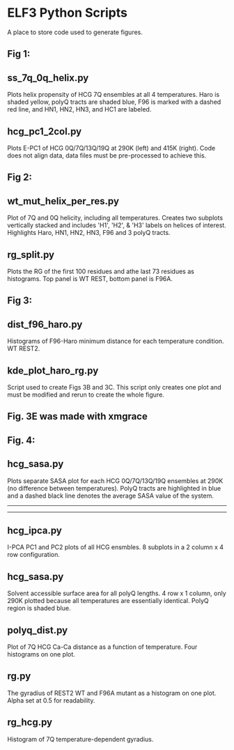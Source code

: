 # ELF3 Python Scripts
A place to store code used to generate figures.

## Fig 1:
## ss_7q_0q_helix.py
Plots helix propensity of HCG 7Q ensembles at all 4 temperatures. Haro is shaded yellow, polyQ tracts are shaded blue, F96 is marked with a dashed red line, and HN1, HN2, HN3, and HC1 are labeled.

## hcg_pc1_2col.py
Plots E-PC1 of HCG 0Q/7Q/13Q/19Q at 290K (left) and 415K (right). Code does not align data, data files must be pre-processed to achieve this.  

## Fig 2:
## wt_mut_helix_per_res.py
Plot of 7Q and 0Q helicity, including all temperatures. Creates two subplots vertically stacked and includes 'H1', 'H2', & 'H3' labels on helices of interest. Highlights Haro, HN1, HN2, HN3, F96 and 3 polyQ tracts.

## rg_split.py
Plots the RG of the first 100 residues and athe last 73 residues as histograms. Top panel is WT REST, bottom panel is F96A.

## Fig 3:
## dist_f96_haro.py
Histograms of F96-Haro minimum distance for each temperature condition. WT REST2.
## kde_plot_haro_rg.py
Script used to create Figs 3B and 3C. This script only creates one plot and must be modified and rerun to create the whole figure.
## Fig. 3E was made with xmgrace

## Fig. 4:
## hcg_sasa.py
Plots separate SASA plot for each HCG 0Q/7Q/13Q/19Q ensembles at 290K (no difference between temperatures). PolyQ tracts are highlighted in blue and a dashed black line denotes the average SASA value of the system.

-------------------
-------------------
## hcg_ipca.py
I-PCA PC1 and PC2 plots of all HCG ensmbles. 8 subplots in a 2 column x 4 row configuration.

## hcg_sasa.py
Solvent accessible surface area for all polyQ lengths. 4 row x 1 column, only 290K plotted because all temperatures are essentially identical. 
PolyQ region is shaded blue.

## polyq_dist.py
Plot of 7Q HCG Ca-Ca distance as a function of temperature. Four histograms on one plot.

## rg.py
The gyradius of REST2 WT and F96A mutant as a histogram on one plot. Alpha set at 0.5 for readability.

## rg_hcg.py
Histogram of 7Q temperature-dependent gyradius. 
